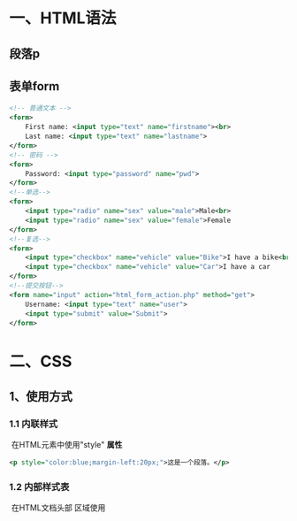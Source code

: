# 一、HTML语法

## 段落p



## 表单form



```xml
<!-- 普通文本 -->
<form>
	First name: <input type="text" name="firstname"><br>
	Last name: <input type="text" name="lastname">
</form>
<!-- 密码 --> 
<form>
	Password: <input type="password" name="pwd">
</form>
<!--单选-->
<form>
	<input type="radio" name="sex" value="male">Male<br>
	<input type="radio" name="sex" value="female">Female
</form>
<!--复选-->
<form>
	<input type="checkbox" name="vehicle" value="Bike">I have a bike<br>
	<input type="checkbox" name="vehicle" value="Car">I have a car
</form>
<!--提交按钮-->
<form name="input" action="html_form_action.php" method="get">
	Username: <input type="text" name="user">
	<input type="submit" value="Submit">
</form>
```



# 二、CSS

## 1、使用方式

### 1.1 内联样式

​	在HTML元素中使用"style" **属性**  

```xml
<p style="color:blue;margin-left:20px;">这是一个段落。</p>
```

### 1.2 内部样式表

​	在HTML文档头部 <head> 区域使用<style> **元素** 来包含CSS

```xml
<head>
	<style type="text/css">
		body {background-color:yellow;}
		p {color:blue;}
	</style>
</head>
```

### 1.3 外部引用（推荐）

​	使用外部 CSS **文件**

```xml
<head>
	<link rel="stylesheet" type="text/css" href="mystyle.css">
</head>
```

## 2、详细CSS语法

选择器，以及一条或多条声明:

![image-20210506233256765](HTML&JSP语法.assets/image-20210506233256765.png)




